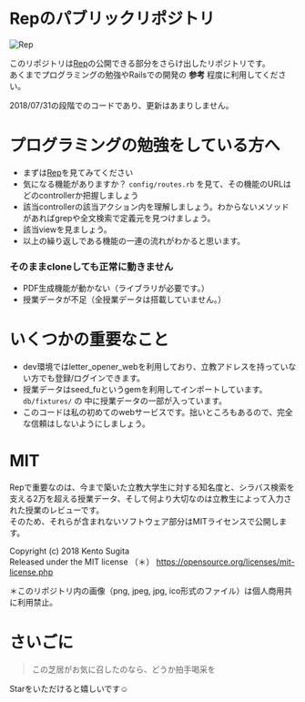 # Repのパブリックリポジトリ

![Rep](https://user-images.githubusercontent.com/15076603/43436692-80f43430-94c0-11e8-8931-1b819a093065.png)

このリポジトリは[Rep](https://www.rep-riiyko.com)の公開できる部分をさらけ出したリポジトリです。  
あくまでプログラミングの勉強やRailsでの開発の **参考** 程度に利用してください。  

2018/07/31の段階でのコードであり、更新はあまりしません。  

# プログラミングの勉強をしている方へ

- まずは[Rep](https://www.rep-riiyko.com)を見てみてください
- 気になる機能がありますか？ `config/routes.rb` を見て、その機能のURLはどのcontrollerか把握しましょう
- 該当controllerの該当アクション内を理解しましょう。わからないメソッドがあればgrepや全文検索で定義元を見つけましょう。
- 該当viewを見ましょう。
- 以上の繰り返しである機能の一連の流れがわかると思います。

### そのままcloneしても正常に動きません

- PDF生成機能が動かない（ライブラリが必要です。）
- 授業データが不足（全授業データは搭載していません。）

# いくつかの重要なこと

- dev環境ではletter_opener_webを利用しており、立教アドレスを持っていない方でも登録/ログインできます。
- 授業データはseed_fuというgemを利用してインポートしています。 `db/fixtures/` の 中に授業データの一部が入っています。
- このコードは私の初めてのwebサービスです。拙いところもあるので、完全な信頼はしないようにしましょう。

# MIT

Repで重要なのは、今まで築いた立教大学生に対する知名度と、シラバス検索を支える2万を超える授業データ、そして何より大切なのは立教生によって入力された授業のレビューです。  
そのため、それらが含まれないソフトウェア部分はMITライセンスで公開します。

Copyright (c) 2018 Kento Sugita  
Released under the MIT license  （＊）
https://opensource.org/licenses/mit-license.php  

＊このリポジトリ内の画像（png, jpeg, jpg, ico形式のファイル）は個人商用共に利用禁止。

# さいごに

> この芝居がお気に召したのなら、どうか拍手喝采を

Starをいただけると嬉しいです☺️
